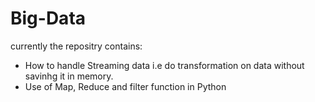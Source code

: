 # Big-Data

currently the repositry contains:

- How to handle Streaming data i.e do transformation on data without savinhg it in memory.
- Use of Map, Reduce and filter function in Python
